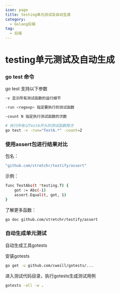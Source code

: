 ```yaml
---
icon: page
title: testing单元测试及自动生成
category:
  - Golang后端
tag:
  - 后端
---
```

# testing单元测试及自动生成

### go test 命令

go test 支持以下参数

```bash
-v 显示所有测试函数的运行细节

-run <regexp> 指定要执行的测试函数

-count N 指定执行测试函数的次数
```

```bash
# 执行所有以TestA开头的测试函数两次
go test -v -run="TestA.*" -count=2
```

### 使用assert包进行结果对比

包名：

```bash
"github.com/stretchr/testify/assert"
```

示例：

```bash
func TestAbs(t *testing.T) {
	got := Abs(-1)
	assert.Equal(t, got, 1)
}
```

了解更多函数：

```bash
go doc github.com/stretchr/testify/assert
```

### 自动生成单元测试

自动生成工具gotests

安装gotests

```bash
go get -u github.com/cweill/gotests/...
```

进入测试代码目录，执行gotests生成测试用例

```bash
gotests -all -w .
```